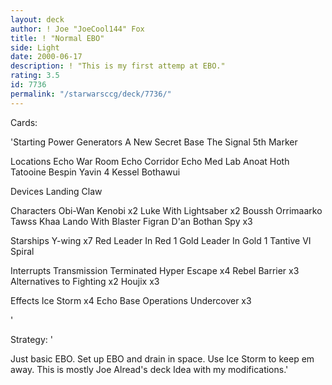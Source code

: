 ```yaml
---
layout: deck
author: ! Joe "JoeCool144" Fox
title: ! "Normal EBO"
side: Light
date: 2000-06-17
description: ! "This is my first attemp at EBO."
rating: 3.5
id: 7736
permalink: "/starwarsccg/deck/7736/"
---
```

Cards: 

'Starting
Power Generators
A New Secret Base
The Signal
5th Marker

Locations
Echo War Room
Echo Corridor
Echo Med Lab
Anoat
Hoth
Tatooine
Bespin
Yavin 4
Kessel
Bothawui

Devices
Landing Claw

Characters
Obi-Wan Kenobi x2
Luke With Lightsaber x2
Boussh
Orrimaarko
Tawss Khaa
Lando With Blaster
Figran D'an
Bothan Spy x3

Starships
Y-wing x7
Red Leader In Red 1
Gold Leader In Gold 1
Tantive VI
Spiral

Interrupts
Transmission Terminated
Hyper Escape x4
Rebel Barrier x3
Alternatives to Fighting x2
Houjix x3

Effects
Ice Storm x4
Echo Base Operations
Undercover x3

'

Strategy: '

Just basic EBO. Set up EBO and drain in space. Use Ice Storm to keep em away. This is mostly Joe Alread's deck Idea with my modifications.'
